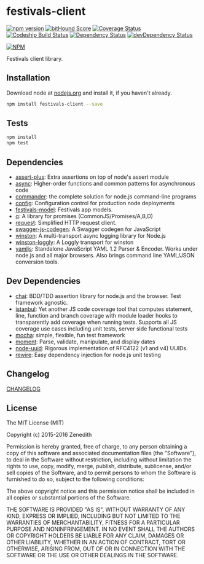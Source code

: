 # festivals-client

[![npm version](https://badge.fury.io/js/festivals-client.svg)](http://badge.fury.io/js/festivals-client)
[![bitHound Score](https://www.bithound.io/github/festivals-tech/npm-festivals-client/badges/score.svg)](https://www.bithound.io/github/festivals-tech/npm-festivals-client)
[![Coverage Status](https://coveralls.io/repos/festivals-tech/npm-festivals-client/badge.svg?branch=master&service=github)](https://coveralls.io/github/festivals-tech/npm-festivals-client?branch=master)
[![Codeship Build Status](https://codeship.com/projects/0d2f22d0-d89f-0132-0797-56577b4e3777/status)](https://codeship.com/projects/78888)
[![Dependency Status](https://david-dm.org/festivals-tech/npm-festivals-client.svg)](https://david-dm.org/festivals-tech/npm-festivals-client)
[![devDependency Status](https://david-dm.org/festivals-tech/npm-festivals-client/dev-status.svg)](https://david-dm.org/festivals-tech/npm-festivals-client#info=devDependencies)

[![NPM](https://nodei.co/npm/festivals-client.png)](https://nodei.co/npm/festivals-client/)

Festivals client library.

## Installation

Download node at [nodejs.org](http://nodejs.org) and install it, if you haven't already.

```sh
npm install festivals-client --save
```


## Tests

```sh
npm install
npm test
```

## Dependencies

- [assert-plus](https://github.com/mcavage/node-assert-plus): Extra assertions on top of node&#39;s assert module
- [async](https://github.com/caolan/async): Higher-order functions and common patterns for asynchronous code
- [commander](https://github.com/tj/commander.js): the complete solution for node.js command-line programs
- [config](https://github.com/lorenwest/node-config): Configuration control for production node deployments
- [festivals-model](https://github.com/festivals-tech/npm-festivals-model): Festivals app models.
- [q](https://github.com/kriskowal/q): A library for promises (CommonJS/Promises/A,B,D)
- [request](https://github.com/request/request): Simplified HTTP request client.
- [swagger-js-codegen](https://github.com/wcandillon/swagger-js-codegen): A Swagger codegen for JavaScript
- [winston](https://github.com/winstonjs/winston): A multi-transport async logging library for Node.js
- [winston-loggly](https://github.com/indexzero/winston-loggly): A Loggly transport for winston
- [yamljs](https://github.com/jeremyfa/yaml.js): Standalone JavaScript YAML 1.2 Parser &amp; Encoder. Works under node.js and all major browsers. Also brings command line YAML/JSON conversion tools.

## Dev Dependencies

- [chai](https://github.com/chaijs/chai): BDD/TDD assertion library for node.js and the browser. Test framework agnostic.
- [istanbul](https://github.com/gotwarlost/istanbul): Yet another JS code coverage tool that computes statement, line, function and branch coverage with module loader hooks to transparently add coverage when running tests. Supports all JS coverage use cases including unit tests, server side functional tests
- [mocha](https://github.com/mochajs/mocha): simple, flexible, fun test framework
- [moment](https://github.com/moment/moment): Parse, validate, manipulate, and display dates
- [node-uuid](https://github.com/broofa/node-uuid): Rigorous implementation of RFC4122 (v1 and v4) UUIDs.
- [rewire](https://github.com/jhnns/rewire): Easy dependency injection for node.js unit testing

## Changelog

[CHANGELOG](CHANGELOG.md)


## License
The MIT License (MIT)

Copyright (c) 2015-2016 Zenedith

Permission is hereby granted, free of charge, to any person obtaining a copy
of this software and associated documentation files (the "Software"), to deal
in the Software without restriction, including without limitation the rights
to use, copy, modify, merge, publish, distribute, sublicense, and/or sell
copies of the Software, and to permit persons to whom the Software is
furnished to do so, subject to the following conditions:

The above copyright notice and this permission notice shall be included in all
copies or substantial portions of the Software.

THE SOFTWARE IS PROVIDED "AS IS", WITHOUT WARRANTY OF ANY KIND, EXPRESS OR
IMPLIED, INCLUDING BUT NOT LIMITED TO THE WARRANTIES OF MERCHANTABILITY,
FITNESS FOR A PARTICULAR PURPOSE AND NONINFRINGEMENT. IN NO EVENT SHALL THE
AUTHORS OR COPYRIGHT HOLDERS BE LIABLE FOR ANY CLAIM, DAMAGES OR OTHER
LIABILITY, WHETHER IN AN ACTION OF CONTRACT, TORT OR OTHERWISE, ARISING FROM,
OUT OF OR IN CONNECTION WITH THE SOFTWARE OR THE USE OR OTHER DEALINGS IN THE
SOFTWARE.
